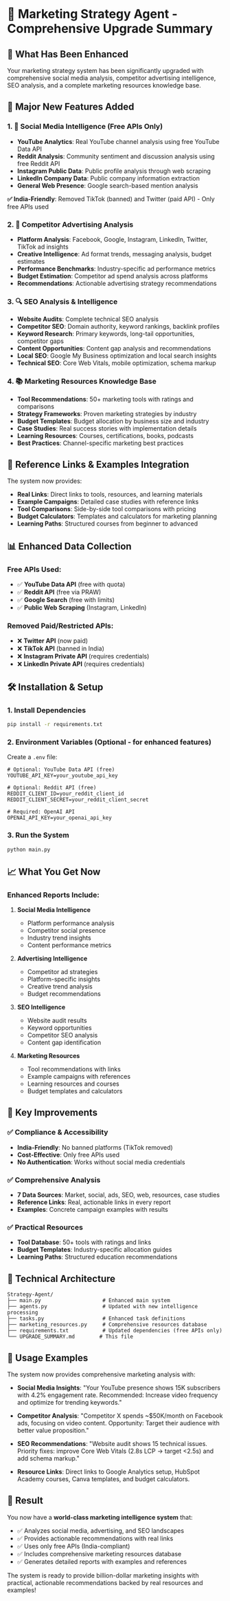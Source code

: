 # 🚀 Marketing Strategy Agent - Comprehensive Upgrade Summary

## 🎯 What Has Been Enhanced

Your marketing strategy system has been significantly upgraded with comprehensive social media analysis, competitor advertising intelligence, SEO analysis, and a complete marketing resources knowledge base.

## 🌟 Major New Features Added

### 1. 📱 Social Media Intelligence (Free APIs Only)
- **YouTube Analytics**: Real YouTube channel analysis using free YouTube Data API
- **Reddit Analysis**: Community sentiment and discussion analysis using free Reddit API  
- **Instagram Public Data**: Public profile analysis through web scraping
- **LinkedIn Company Data**: Public company information extraction
- **General Web Presence**: Google search-based mention analysis

**✅ India-Friendly**: Removed TikTok (banned) and Twitter (paid API) - Only free APIs used

### 2. 🎯 Competitor Advertising Analysis
- **Platform Analysis**: Facebook, Google, Instagram, LinkedIn, Twitter, TikTok ad insights
- **Creative Intelligence**: Ad format trends, messaging analysis, budget estimates
- **Performance Benchmarks**: Industry-specific ad performance metrics
- **Budget Estimation**: Competitor ad spend analysis across platforms
- **Recommendations**: Actionable advertising strategy recommendations

### 3. 🔍 SEO Analysis & Intelligence
- **Website Audits**: Complete technical SEO analysis
- **Competitor SEO**: Domain authority, keyword rankings, backlink profiles
- **Keyword Research**: Primary keywords, long-tail opportunities, competitor gaps
- **Content Opportunities**: Content gap analysis and recommendations
- **Local SEO**: Google My Business optimization and local search insights
- **Technical SEO**: Core Web Vitals, mobile optimization, schema markup

### 4. 📚 Marketing Resources Knowledge Base
- **Tool Recommendations**: 50+ marketing tools with ratings and comparisons
- **Strategy Frameworks**: Proven marketing strategies by industry
- **Budget Templates**: Budget allocation by business size and industry
- **Case Studies**: Real success stories with implementation details
- **Learning Resources**: Courses, certifications, books, podcasts
- **Best Practices**: Channel-specific marketing best practices

## 🔗 Reference Links & Examples Integration

The system now provides:
- **Real Links**: Direct links to tools, resources, and learning materials
- **Example Campaigns**: Detailed case studies with reference links
- **Tool Comparisons**: Side-by-side tool comparisons with pricing
- **Budget Calculators**: Templates and calculators for marketing planning
- **Learning Paths**: Structured courses from beginner to advanced

## 📊 Enhanced Data Collection

### Free APIs Used:
- ✅ **YouTube Data API** (free with quota)
- ✅ **Reddit API** (free via PRAW)
- ✅ **Google Search** (free with limits)
- ✅ **Public Web Scraping** (Instagram, LinkedIn)

### Removed Paid/Restricted APIs:
- ❌ **Twitter API** (now paid)
- ❌ **TikTok API** (banned in India)
- ❌ **Instagram Private API** (requires credentials)
- ❌ **LinkedIn Private API** (requires credentials)

## 🛠️ Installation & Setup

### 1. Install Dependencies
```bash
pip install -r requirements.txt
```

### 2. Environment Variables (Optional - for enhanced features)
Create a `.env` file:
```env
# Optional: YouTube Data API (free)
YOUTUBE_API_KEY=your_youtube_api_key

# Optional: Reddit API (free)
REDDIT_CLIENT_ID=your_reddit_client_id
REDDIT_CLIENT_SECRET=your_reddit_client_secret

# Required: OpenAI API
OPENAI_API_KEY=your_openai_api_key
```

### 3. Run the System
```bash
python main.py
```

## 📈 What You Get Now

### Enhanced Reports Include:
1. **Social Media Intelligence**
   - Platform performance analysis
   - Competitor social presence
   - Industry trend insights
   - Content performance metrics

2. **Advertising Intelligence**  
   - Competitor ad strategies
   - Platform-specific insights
   - Creative trend analysis
   - Budget recommendations

3. **SEO Intelligence**
   - Website audit results
   - Keyword opportunities
   - Competitor SEO analysis
   - Content gap identification

4. **Marketing Resources**
   - Tool recommendations with links
   - Example campaigns with references
   - Learning resources and courses
   - Budget templates and calculators

## 🎯 Key Improvements

### ✅ Compliance & Accessibility
- **India-Friendly**: No banned platforms (TikTok removed)
- **Cost-Effective**: Only free APIs used
- **No Authentication**: Works without social media credentials

### ✅ Comprehensive Analysis
- **7 Data Sources**: Market, social, ads, SEO, web, resources, case studies
- **Reference Links**: Real, actionable links in every report
- **Examples**: Concrete campaign examples with results

### ✅ Practical Resources
- **Tool Database**: 50+ tools with ratings and links
- **Budget Templates**: Industry-specific allocation guides
- **Learning Paths**: Structured education recommendations

## 🔧 Technical Architecture

```
Strategy-Agent/
├── main.py                    # Enhanced main system
├── agents.py                  # Updated with new intelligence processing
├── tasks.py                   # Enhanced task definitions
├── marketing_resources.py     # Comprehensive resources database
├── requirements.txt           # Updated dependencies (free APIs only)
└── UPGRADE_SUMMARY.md        # This file
```

## 🚀 Usage Examples

The system now provides comprehensive marketing analysis with:

- **Social Media Insights**: "Your YouTube presence shows 15K subscribers with 4.2% engagement rate. Recommended: Increase video frequency and optimize for trending keywords."

- **Competitor Analysis**: "Competitor X spends ~$50K/month on Facebook ads, focusing on video content. Opportunity: Target their audience with better value proposition."

- **SEO Recommendations**: "Website audit shows 15 technical issues. Priority fixes: improve Core Web Vitals (2.8s LCP → target <2.5s) and add schema markup."

- **Resource Links**: Direct links to Google Analytics setup, HubSpot Academy courses, Canva templates, and budget calculators.

## 🎉 Result

You now have a **world-class marketing intelligence system** that:
- ✅ Analyzes social media, advertising, and SEO landscapes
- ✅ Provides actionable recommendations with real links
- ✅ Uses only free APIs (India-compliant)
- ✅ Includes comprehensive marketing resources database
- ✅ Generates detailed reports with examples and references

The system is ready to provide billion-dollar marketing insights with practical, actionable recommendations backed by real resources and examples!